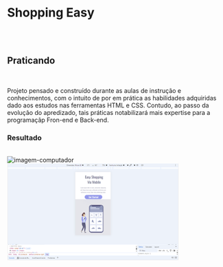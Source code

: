 <h1>Shopping Easy</h1>
<br>
<br>
<h2>Praticando</h2>
<br>
<p>Projeto pensado e construído durante as aulas de instrução e conhecimentos,
com o intuito de por em prática as habilidades adquiridas dado aos estudos nas 
ferramentas HTML e CSS. Contudo, ao passo da evolução do apredizado, tais práticas 
notabilizará mais expertise para a programaçãp Fron-end e Back-end.</p>

<h3>Resultado</h3>
<br>
<img src="" alt="imagem-computador" width="400px">
<img src="https://github.com/Sidsantos87/shopping-easy/blob/main/img/celular.png?raw=true" alt="imagem-responsiva" width="400px">
